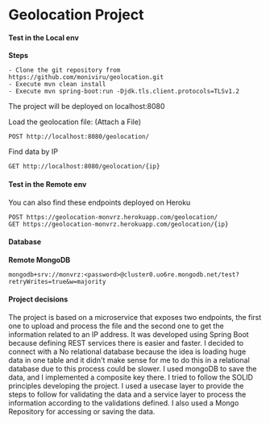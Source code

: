 # Geolocation Project
#### Test in the Local env

**Steps**
~~~~
- Clone the git repository from https://github.com/moniviru/geolocation.git
- Execute mvn clean install
- Execute mvn spring-boot:run -Djdk.tls.client.protocols=TLSv1.2
~~~~
The project will be deployed on localhost:8080

Load the geolocation file: (Attach a File)
~~~~
POST http://localhost:8080/geolocation/
~~~~
Find data by IP
~~~~
GET http://localhost:8080/geolocation/{ip}
~~~~
#### Test in the Remote env

You can also find these endpoints deployed on Heroku
~~~~
POST https://geolocation-monvrz.herokuapp.com/geolocation/
GET https://geolocation-monvrz.herokuapp.com/geolocation/{ip}
~~~~
#### Database

**Remote MongoDB**
~~~~
mongodb+srv://monvrz:<password>@cluster0.uo6re.mongodb.net/test?retryWrites=true&w=majority
~~~~

#### Project decisions

The project is based on a microservice that exposes two endpoints, the first one to upload and process the file and the second one to get the information related to an IP address. It was developed using Spring Boot because defining REST services there is easier and faster. I decided to connect with a No relational database because the idea is loading huge data in one table and it didn't make sense for me to do this in a relational database due to this process could be slower. I used mongoDB to save the data, and I implemented a composite key there. I tried to follow the SOLID principles developing the project. I used a usecase layer to provide the steps to follow for validating the data and a service layer to process the information according to the validations defined. I also used a Mongo Repository for accessing or saving the data.
